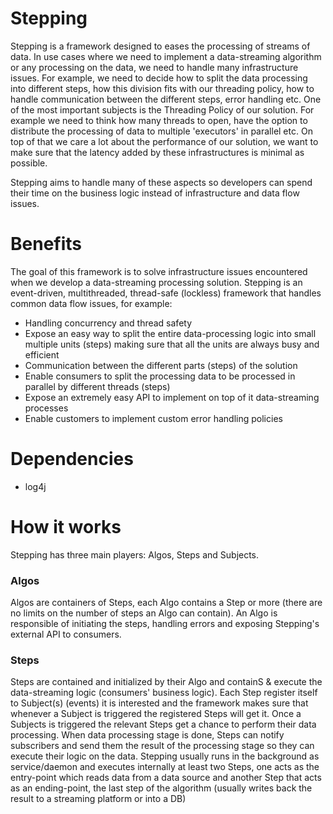 # Stepping 
Stepping is a framework designed to eases the processing of streams of data.
In use cases where we need to implement a data-streaming algorithm or any processing on the data, we need to handle many infrastructure issues.
For example, we need to decide how to split the data processing into different steps, how this division fits with our threading policy, how to handle communication between the different steps, error handling etc.
One of the most important subjects is the Threading Policy of our solution. For example we need to think how many threads to open, have the option to distribute the processing of data to multiple 'executors' in parallel etc.
On top of that we care a lot about the performance of our solution, we want to make sure that the latency added by these infrastructures is minimal as possible. 

Stepping aims to handle many of these aspects so developers can spend their time on the business logic instead of infrastructure and data flow issues. 

# Benefits
The goal of this framework is to solve infrastructure issues encountered when we develop a data-streaming processing solution.
Stepping is an event-driven, multithreaded, thread-safe (lockless) framework that handles common data flow issues, for example:

- Handling concurrency and thread safety
- Expose an easy way to split the entire data-processing logic into small multiple units (steps) making sure that all the units are always busy and efficient  
- Communication between the different parts (steps) of the solution
- Enable consumers to split the processing data to be processed in parallel by different threads (steps)
- Expose an extremely easy API to implement on top of it data-streaming processes  
- Enable customers to implement custom error handling policies

# Dependencies
- log4j

# How it works
Stepping has three main players: Algos, Steps and Subjects.

### Algos
Algos are containers of Steps, each Algo contains a Step or more (there are no limits on the number of steps an Algo can contain).
An Algo is responsible of initiating the steps, handling errors and exposing Stepping's external API to consumers.

### Steps
Steps are contained and initialized by their Algo and containS & execute the data-streaming logic (consumers' business logic).
Each Step register itself to Subject(s) (events) it is interested and the framework makes sure that whenever a Subject is triggered the registered Steps will get it.
Once a Subjects is triggered the relevant Steps get a chance to perform their data processing. 
When data processing stage is done, Steps can notify subscribers and send them the result of the processing stage so they can execute their logic on the data.
Stepping usually runs in the background as service/daemon and executes internally at least two Steps, one acts as the entry-point which reads data from a data source and another Step that acts as an ending-point, the last step of the algorithm (usually writes back the result to a streaming platform or into a DB) 
  

